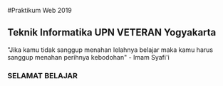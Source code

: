 #Praktikum Web 2019
## Teknik Informatika UPN VETERAN Yogyakarta

"Jika kamu tidak sanggup menahan lelahnya belajar maka kamu harus sanggup menahan perihnya kebodohan" - Imam Syafi'i

### SELAMAT BELAJAR
